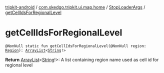 [tripkit-android](../../index.md) / [com.skedgo.tripkit.ui.map.home](../index.md) / [StopLoaderArgs](index.md) / [getCellIdsForRegionalLevel](./get-cell-ids-for-regional-level.md)

# getCellIdsForRegionalLevel

`@NonNull static fun getCellIdsForRegionalLevel(@NonNull region: `[`Region`](../../com.skedgo.android.common.model/-region/index.md)`): `[`ArrayList`](https://docs.oracle.com/javase/7/docs/api/java/util/ArrayList.html)`<`[`String`](https://kotlinlang.org/api/latest/jvm/stdlib/kotlin/-string/index.html)`!>`

**Return**
[ArrayList](https://docs.oracle.com/javase/7/docs/api/java/util/ArrayList.html)&lt;[String](https://kotlinlang.org/api/latest/jvm/stdlib/kotlin/-string/index.html)!&gt;: A list containing region name used as cell id for regional level

